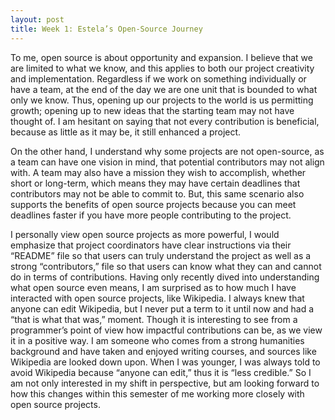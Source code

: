 ```yaml
---
layout: post
title: Week 1: Estela’s Open-Source Journey
---
```


To me, open source is about opportunity and expansion. I believe that we are limited to what we know, and this applies to both our project creativity and implementation. Regardless if we work on something individually or have a team, at the end of the day we are one unit that is bounded to what only we know. Thus, opening up our projects to the world is us permitting growth; opening up to new ideas that the starting team may not have thought of. I am hesitant on saying that not every contribution is beneficial, because as little as it may be, it still enhanced a project. 


On the other hand, I understand why some projects are not open-source, as a team can have one vision in mind, that potential contributors may not align with. A team may also have a mission they wish to accomplish, whether short or long-term, which means they may have certain deadlines that contributors may not be able to commit to. But, this same scenario also supports the benefits of open source projects because you can meet deadlines faster if you have more people contributing to the project. 


I personally view open source projects as more powerful, I would emphasize that project coordinators have clear instructions via their “README” file so that users can truly understand the project as well as a strong “contributors,” file so that users can know what they can and cannot do in terms of contributions. 
Having only recently dived into understanding what open source even means, I am surprised as to how much I have interacted with open source projects, like Wikipedia. I always knew that anyone can edit Wikipedia, but I never put a term to it until now and had a “that is what that was,” moment. Though it is interesting to see from a programmer’s point of view how impactful contributions can be, as we view it in a positive way. I am someone who comes from a strong humanities background and have taken and enjoyed writing courses, and sources like Wikipedia are looked down upon. When I was younger, I was always told to avoid Wikipedia because “anyone can edit,” thus it is “less credible.” So I am not only interested in my shift in perspective, but am looking forward to how this changes within this semester of me working more closely with open source projects.
